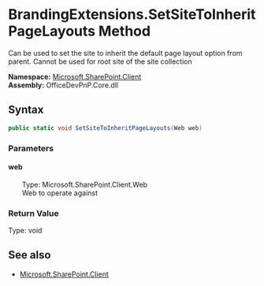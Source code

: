 # BrandingExtensions.SetSiteToInheritPageLayouts Method  
Can be used to set the site to inherit the default page layout option from parent. Cannot be used for root site of the site collection  

**Namespace:** [Microsoft.SharePoint.Client](Microsoft.SharePoint.Client.md)  
**Assembly:** OfficeDevPnP.Core.dll  
## Syntax
```C#
public static void SetSiteToInheritPageLayouts(Web web)
```
### Parameters
#### web  
&emsp;&emsp;Type: Microsoft.SharePoint.Client.Web  
&emsp;&emsp;Web to operate against  

### Return Value
Type: void  

## See also
- [Microsoft.SharePoint.Client](Microsoft.SharePoint.Client.md)
